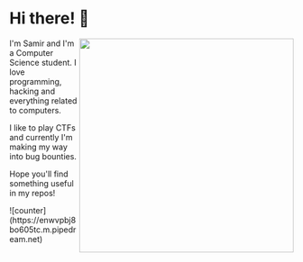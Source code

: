 # Hi there! 👋
<img align='right' src="https://github-readme-stats.vercel.app/api?username=samirettali&show_icons=true&theme=radical" width="380">
<p>I'm Samir and I'm a Computer Science student. I love programming, hacking and everything related to computers.</p>
<p>I like to play CTFs and currently I'm making my way into bug bounties.</p>
<p>Hope you'll find something useful in my repos!</p>
![counter](https://enwvpbj8bo605tc.m.pipedream.net)
